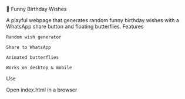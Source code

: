 🎉 Funny Birthday Wishes

A playful webpage that generates random funny birthday wishes with a WhatsApp share button and floating butterflies.
Features

    Random wish generator

    Share to WhatsApp

    Animated butterflies

    Works on desktop & mobile

Use

Open index.html in a browser
